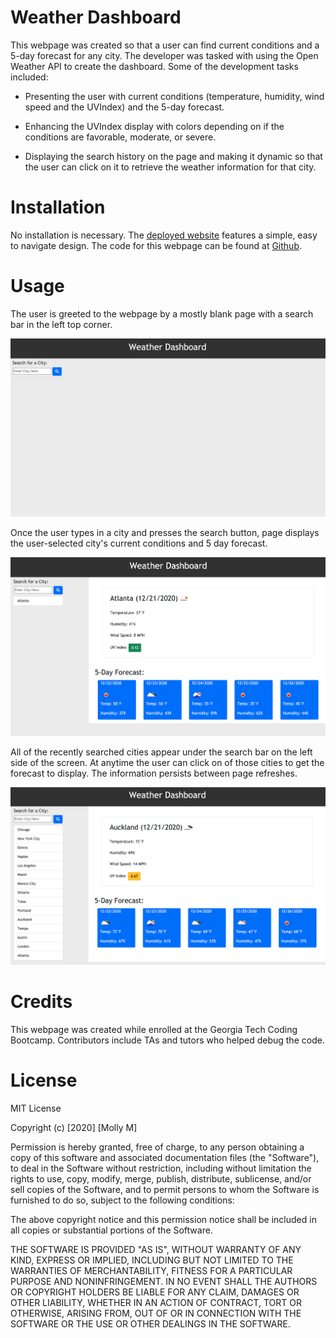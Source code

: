 # Weather Dashboard
This webpage was created so that a user can find current conditions and a 5-day forecast for any city. The developer was tasked with using the Open Weather API to create the dashboard. Some of the development tasks included:

* Presenting the user with current conditions (temperature, humidity, wind speed and the UVIndex) and the 5-day forecast.

* Enhancing the UVIndex display with colors depending on if the conditions are favorable, moderate, or severe.

* Displaying the search history on the page and making it dynamic so that the user can click on it to retrieve the weather information for that city. 

# Installation

No installation is necessary. The [deployed website](https://mollymccollumwx.github.io/weather-dashboard/?) features a simple, easy to navigate design. The code for this webpage can be found at [Github](https://github.com/mollymccollumwx/weather-dashboard).

# Usage
The user is greeted to the webpage by a mostly blank page with a search bar in the left top corner. 

![Page with search bar](./images/startpage.png)

Once the user types in a city and presses the search button, page displays the user-selected city's current conditions and 5 day forecast. 

![Page with Atlanta Weather Forecast](./images/FirstCity.png)

All of the recently searched cities appear under the search bar on the left side of the screen. At anytime the user can click on of those cities to get the forecast to display. The information persists between page refreshes. 

![Recently searched cities appear on the left side of the screen](./images/Final.png)


# Credits
This webpage was created while enrolled at the Georgia Tech Coding Bootcamp. Contributors include TAs and tutors who helped debug the code.

# License 

MIT License

Copyright (c) [2020] [Molly M]

Permission is hereby granted, free of charge, to any person obtaining a copy of this software and associated documentation files (the "Software"), to deal in the Software without restriction, including without limitation the rights to use, copy, modify, merge, publish, distribute, sublicense, and/or sell copies of the Software, and to permit persons to whom the Software is furnished to do so, subject to the following conditions:

The above copyright notice and this permission notice shall be included in all copies or substantial portions of the Software.

THE SOFTWARE IS PROVIDED "AS IS", WITHOUT WARRANTY OF ANY KIND, EXPRESS OR IMPLIED, INCLUDING BUT NOT LIMITED TO THE WARRANTIES OF MERCHANTABILITY, FITNESS FOR A PARTICULAR PURPOSE AND NONINFRINGEMENT. IN NO EVENT SHALL THE AUTHORS OR COPYRIGHT HOLDERS BE LIABLE FOR ANY CLAIM, DAMAGES OR OTHER LIABILITY, WHETHER IN AN ACTION OF CONTRACT, TORT OR OTHERWISE, ARISING FROM, OUT OF OR IN CONNECTION WITH THE SOFTWARE OR THE USE OR OTHER DEALINGS IN THE SOFTWARE.